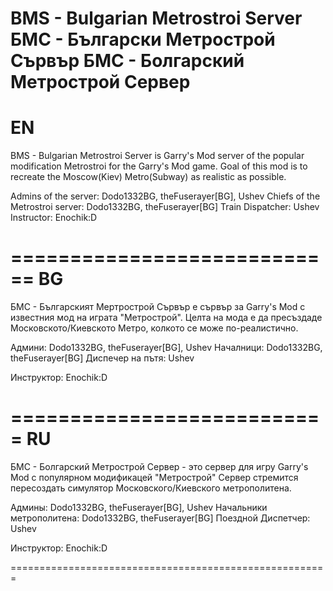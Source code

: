 BMS - Bulgarian Metrostroi Server
БМС - Български Метрострой Сървър
БМС - Болгарский Метрострой Сервер
==============================
EN
==============================
BMS - Bulgarian Metrostroi Server is Garry's Mod server of the popular modification Metrostroi for the Garry's Mod game.
Goal of this mod is to recreate the Moscow(Kiev) Metro(Subway) as realistic as possible.

Admins of the server: Dodo1332BG, theFuserayer[BG], Ushev
Chiefs of the Metrostroi server: Dodo1332BG, theFuserayer[BG]
Train Dispatcher: Ushev
Instructor: Enochik:D

============================
BG
============================
БМС - Българският Мертрострой Сървър е сървър за Garry's Mod с известния мод на играта "Метрострой".
Целта на мода е да пресъздаде Московското/Киевското Метро, колкото се може по-реалистично.

Админи: Dodo1332BG, theFuserayer[BG], Ushev
Началници: Dodo1332BG, theFuserayer[BG]
Диспечер на пътя: Ushev

Инструктор: Enochik:D

===========================
RU
===========================
БМС - Болгарский Метрострой Сервер - это сервер для игру Garry's Mod с популярном модификацей "Метрострой"
Сервер стремится пересоздать симулятор Московского/Киевского метрополитена.

Админы: Dodo1332BG, theFuserayer[BG], Ushev
Начальники метрополитена: Dodo1332BG, theFuserayer[BG]
Поездной Диспетчер: Ushev

Инструктор: Enochik:D

=======================================================
